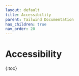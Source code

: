 ```yaml
---
layout: default
title: Accessibility
parent: Tailwind Documentation
has_children: true
nav_order: 20
---
```


# Accessibility

{:toc}